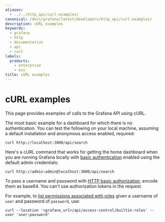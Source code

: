 ```yaml
---
aliases:
  - ../../http_api/curl-examples/
canonical: /docs/grafana/latest/developers/http_api/curl-examples/
description: cURL examples
keywords:
  - grafana
  - http
  - documentation
  - api
  - curl
labels:
  products:
    - enterprise
    - oss
title: cURL examples
---
```


# cURL examples

This page provides examples of calls to the Grafana API using cURL.

The most basic example for a dashboard for which there is no authentication. You can test the following on your local machine, assuming a default installation and anonymous access enabled, required:

```
curl http://localhost:3000/api/search
```

Here's a cURL command that works for getting the home dashboard when you are running Grafana locally with [basic authentication](/docs/grafana/latest/setup-grafana/configure-security/configure-authentication/#basic-auth) enabled using the default admin credentials:

```
curl http://admin:admin@localhost:3000/api/search
```

To pass a username and password with [HTTP basic authorization](/docs/grafana/latest/administration/roles-and-permissions/access-control/manage-rbac-roles/), encode them as base64.
You can't use authorization tokens in the request.

For example, to [list permissions associated with roles](/docs/grafana/latest/administration/roles-and-permissions/access-control/manage-rbac-roles/) given a username of `user` and password of `password`, use:

```
curl --location '<grafana_url>/api/access-control/builtin-roles' --user 'user:password'
```
